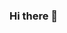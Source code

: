### Hi there 👋

<!--
**fourhoarder/fourhoarder** is a ✨ _special_ ✨ repository because its `README.md` (this file) appears on your GitHub profile.

Here are some ideas to get you started:

- mostly just Orca patches.
- 📫 fourhoarder@gmail.com
- 😄 Pronouns: he/him
- 
